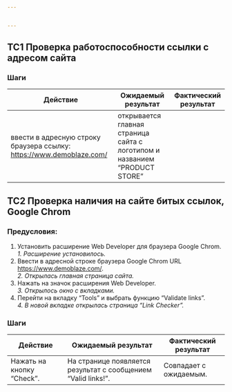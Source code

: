 ```yaml
---


---
```


<h2 id="tc1-проверка-работоспособности-ссылки-с-адресом-сайта">TC1 Проверка работоспособности ссылки с адресом сайта</h2>
<h3 id="шаги">Шаги</h3>

<table>
<thead>
<tr>
<th>Действие</th>
<th>Ожидаемый результат</th>
<th>Фактический результат</th>
</tr>
</thead>
<tbody>
<tr>
<td>ввести в адресную строку браузера ссылку: <a href="https://www.demoblaze.com/">https://www.demoblaze.com/</a></td>
<td>открывается главная страница сайта с логотипом и названием “PRODUCT STORE”</td>
<td></td>
</tr>
</tbody>
</table><h2 id="tc2-проверка-наличия-на-сайте-битых-ссылок-google-chrom">TC2 Проверка наличия на сайте битых ссылок, Google Chrom</h2>
<h3 id="предусловия">Предусловия:</h3>
<ol>
<li>Установить расширение Web Developer для браузера Google Chrom.<br>
<em>1. Расширение установилось. </em></li>
<li>Ввести в адресной строке браузера Google Chrom URL <a href="https://www.demoblaze.com/">https://www.demoblaze.com/</a>.<br>
<em>2. Открылась главная страница сайта. </em></li>
<li>Нажать на значок расширения Web Developer.<br>
<em>3. Открылось окно с вкладками. </em></li>
<li>Перейти на вкладку “Tools” и выбрать функцию “Validate links”.<br>
<em>4. В новой вкладке открылась страница “Link Checker”. </em></li>
</ol>
<h3 id="шаги-1">Шаги</h3>

<table>
<thead>
<tr>
<th>Действие</th>
<th>Ожидаемый результат</th>
<th>Фактический результат</th>
</tr>
</thead>
<tbody>
<tr>
<td>Нажать на кнопку “Check”.</td>
<td>На странице появляется результат с сообщением “Valid links!”.</td>
<td>Совпадает с ожидаемым.</td>
</tr>
</tbody>
</table>
